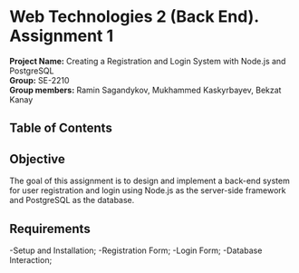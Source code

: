 # Web Technologies 2 (Back End). Assignment 1
**Project Name:** Creating a Registration and Login System with Node.js and PostgreSQL  
**Group:** SE-2210  
**Group members:** Ramin Sagandykov, Mukhammed Kaskyrbayev, Bekzat Kanay
## Table of Contents
## Objective
The goal of this assignment is to design and implement a back-end system for user registration and login using Node.js as the server-side framework and PostgreSQL as the database.
## Requirements
-Setup and Installation;
-Registration Form;
-Login Form;
-Database Interaction;

